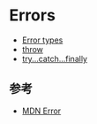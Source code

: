 # Errors

- [Error types](types.md)
- [throw](throw.md)
- [try...catch...finally](try.md)

## 参考

- [MDN Error](https://developer.mozilla.org/en-US/docs/Web/JavaScript/Reference/Global_Objects/Error)
